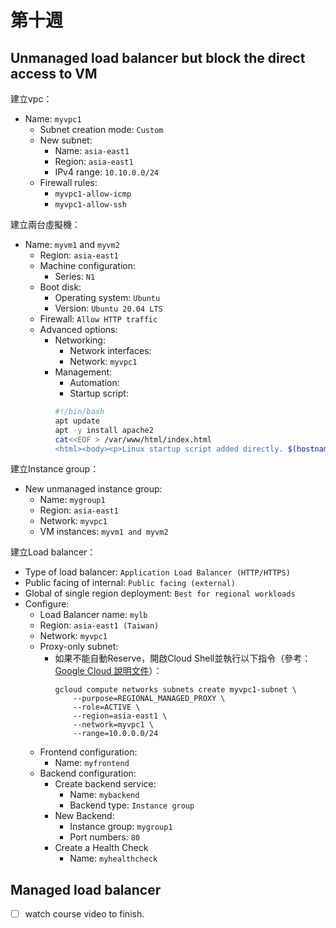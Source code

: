 # 第十週

## Unmanaged load balancer but block the direct access to VM
建立vpc：
- Name: `myvpc1`
    - Subnet creation mode: `Custom`
    - New subnet:
        - Name: `asia-east1`
        - Region: `asia-east1`
        - IPv4 range: `10.10.0.0/24`
    - Firewall rules:
        - `myvpc1-allow-icmp`
        - `myvpc1-allow-ssh`

建立兩台虛擬機：
- Name: `myvm1` and `myvm2`
    - Region: `asia-east1`
    - Machine configuration:
        - Series: `N1`
    - Boot disk:
        - Operating system: `Ubuntu`
        - Version: `Ubuntu 20.04 LTS`
    - Firewall: `Allow HTTP traffic`
    - Advanced options:
        - Networking:
            - Network interfaces:
            - Network: `myvpc1`
        - Management:
            - Automation:
            - Startup script:
            ```bash
            #!/bin/bash
            apt update
            apt -y install apache2
            cat<<EOF > /var/www/html/index.html
            <html><body><p>Linux startup script added directly. $(hostname -I)</p></body></html>
            ```

建立Instance group：
- New unmanaged instance group:
    - Name: `mygroup1`
    - Region: `asia-east1`
    - Network: `myvpc1`
    - VM instances: `myvm1 and myvm2`

建立Load balancer：
- Type of load balancer: `Application Load Balancer (HTTP/HTTPS)`
- Public facing of internal: `Public facing (external)`
- Global of single region deployment: `Best for regional workloads`
- Configure:
    - Load Balancer name: `mylb`
    - Region: `asia-east1 (Taiwan)`
    - Network: `myvpc1`
    - Proxy-only subnet:
        - 如果不能自動Reserve，開啟Cloud Shell並執行以下指令（參考：[Google Cloud 說明文件](https://cloud.google.com/load-balancing/docs/proxy-only-subnets#gcloud)）：
            ```
            gcloud compute networks subnets create myvpc1-subnet \
                --purpose=REGIONAL_MANAGED_PROXY \
                --role=ACTIVE \
                --region=asia-east1 \
                --network=myvpc1 \
                --range=10.0.0.0/24
            ```
    - Frontend configuration:
        - Name: `myfrontend`
    - Backend configuration:
        - Create backend service:
            - Name: `mybackend`
            - Backend type: `Instance group`
        - New Backend:
            - Instance group: `mygroup1`
            - Port numbers: `80`
        - Create a Health Check
            - Name: `myhealthcheck`

## Managed load balancer

- [ ] watch course video to finish.
